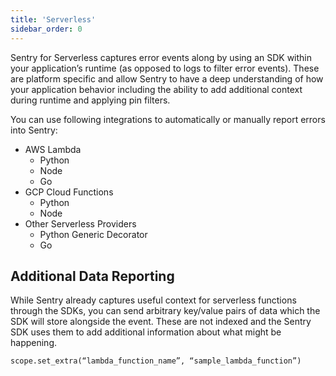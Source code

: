 ```yaml
---
title: 'Serverless'
sidebar_order: 0
---
```


Sentry for Serverless captures error events along by using an SDK within your application’s runtime (as opposed to logs to filter error events). These are platform specific and allow Sentry to have a deep understanding of how your application behavior including the ability to add additional context during runtime and applying pin filters.

You can use following integrations to automatically or manually report errors into Sentry:

- AWS Lambda
    - Python
    - Node
    - Go
- GCP Cloud Functions
    - Python
    - Node
- Other Serverless Providers
    - Python Generic Decorator
    - Go

## Additional Data Reporting

While Sentry already captures useful context for serverless functions through the SDKs, you can send arbitrary key/value pairs of data which the SDK will store alongside the event. These are not indexed and the Sentry SDK uses them to add additional information about what might be happening.

```basic
scope.set_extra(“lambda_function_name”, “sample_lambda_function”)
```
